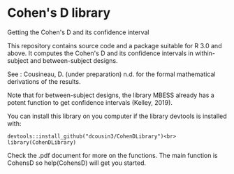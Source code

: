 # Cohen's D library
Getting the Cohen's D and its confidence interval

This repository contains source code and a package suitable for R 3.0 and above. It computes 
the Cohen's D and its confidence intervals in within-subject and between-subject designs.

See :
Cousineau, D. (under preparation) n.d. 
for the formal mathematical derivations of the results.

Note that for between-subject designs, the library MBESS already has a potent function to get confidence intervals (Kelley, 2019).

You can install this library on you computer if the library devtools is installed with:

	devtools::install_github("dcousin3/CohenDLibrary")<br>
	library(CohenDLibrary)

Check the <ToCome>.pdf document for more on the functions. The main function is CohensD so help(CohensD) will get you started.


